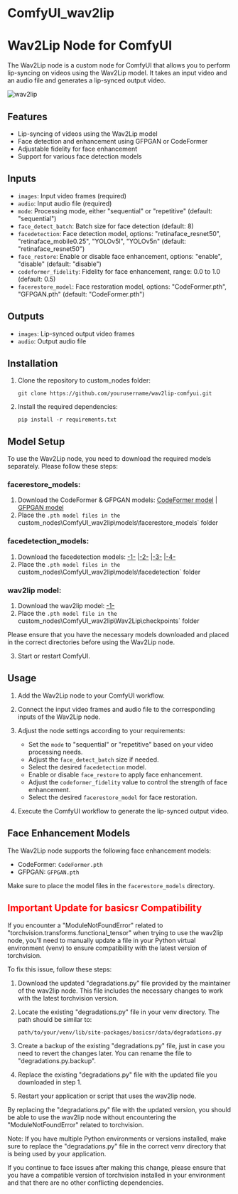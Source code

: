 # ComfyUI_wav2lip


# Wav2Lip Node for ComfyUI

The Wav2Lip node is a custom node for ComfyUI that allows you to perform lip-syncing on videos using the Wav2Lip model. It takes an input video and an audio file and generates a lip-synced output video.

![wav2lip](https://github.com/ShmuelRonen/ComfyUI_wav2lip/assets/80190186/bc23b61e-d09e-473a-82a9-516d0a6e14a3)



## Features

- Lip-syncing of videos using the Wav2Lip model
- Face detection and enhancement using GFPGAN or CodeFormer
- Adjustable fidelity for face enhancement
- Support for various face detection models

## Inputs

- `images`: Input video frames (required)
- `audio`: Input audio file (required)
- `mode`: Processing mode, either "sequential" or "repetitive" (default: "sequential")
- `face_detect_batch`: Batch size for face detection (default: 8)
- `facedetection`: Face detection model, options: "retinaface_resnet50", "retinaface_mobile0.25", "YOLOv5l", "YOLOv5n" (default: "retinaface_resnet50")
- `face_restore`: Enable or disable face enhancement, options: "enable", "disable" (default: "disable")
- `codeformer_fidelity`: Fidelity for face enhancement, range: 0.0 to 1.0 (default: 0.5)
- `facerestore_model`: Face restoration model, options: "CodeFormer.pth", "GFPGAN.pth" (default: "CodeFormer.pth")

## Outputs

- `images`: Lip-synced output video frames
- `audio`: Output audio file

## Installation

1. Clone the repository to custom_nodes folder:
   ```
   git clone https://github.com/yourusername/wav2lip-comfyui.git
   ```

2. Install the required dependencies:
   ```
   pip install -r requirements.txt
   ```

## Model Setup

To use the Wav2Lip node, you need to download the required models separately. Please follow these steps:

### facerestore_models:

1. Download the CodeFormer & GFPGAN models: [CodeFormer model](https://huggingface.co/datasets/lengyuchuixue/codeformer.pth/resolve/main/codeformer.pth?download=true) | [GFPGAN model](https://huggingface.co/nlightcho/gfpgan-v1.3/resolve/main/GFPGANv1.3.pth?download=true)
2. Place the `.pth model files in the `custom_nodes\ComfyUI_wav2lip\models\facerestore_models` folder
### facedetection_models:

1. Download the facedetection models: [-1-](https://github.com/xinntao/facexlib/releases/download/v0.1.0/detection_Resnet50_Final.pth) |[-2-](https://github.com/xinntao/facexlib/releases/download/v0.1.0/detection_mobilenet0.25_Final.pth) |[-3-](https://github.com/sczhou/CodeFormer/releases/download/v0.1.0/yolov5l-face.pth) |[-4-](https://github.com/sczhou/CodeFormer/releases/download/v0.1.0/yolov5n-face.pth)
2. Place the `.pth model files in the `custom_nodes\ComfyUI_wav2lip\models\facedetection` folder

### wav2lip model:

1. Download the wav2lip model: [-1-](https://iiitaphyd-my.sharepoint.com/:u:/g/personal/radrabha_m_research_iiit_ac_in/EdjI7bZlgApMqsVoEUUXpLsBxqXbn5z8VTmoxp55YNDcIA?e=n9ljGW) 
2. Place the `.pth model file in the `custom_nodes\ComfyUI_wav2lip\Wav2Lip\checkpoints` folder

Please ensure that you have the necessary models downloaded and placed in the correct directories before using the Wav2Lip node.

3. Start or restart ComfyUI.

## Usage

1. Add the Wav2Lip node to your ComfyUI workflow.

2. Connect the input video frames and audio file to the corresponding inputs of the Wav2Lip node.

3. Adjust the node settings according to your requirements:
   - Set the `mode` to "sequential" or "repetitive" based on your video processing needs.
   - Adjust the `face_detect_batch` size if needed.
   - Select the desired `facedetection` model.
   - Enable or disable `face_restore` to apply face enhancement.
   - Adjust the `codeformer_fidelity` value to control the strength of face enhancement.
   - Select the desired `facerestore_model` for face restoration.

4. Execute the ComfyUI workflow to generate the lip-synced output video.

## Face Enhancement Models

The Wav2Lip node supports the following face enhancement models:

- CodeFormer: `CodeFormer.pth`
- GFPGAN: `GFPGAN.pth`

Make sure to place the model files in the `facerestore_models` directory.

## <span style="color: red;">Important Update for basicsr Compatibility</span>

If you encounter a "ModuleNotFoundError" related to "torchvision.transforms.functional_tensor" when trying to use the wav2lip node, you'll need to manually update a file in your Python virtual environment (venv) to ensure compatibility with the latest version of torchvision.

To fix this issue, follow these steps:

1. Download the updated "degradations.py" file provided by the maintainer of the wav2lip node. This file includes the necessary changes to work with the latest torchvision version.

2. Locate the existing "degradations.py" file in your venv directory. The path should be similar to:
   ```
   path/to/your/venv/lib/site-packages/basicsr/data/degradations.py
   ```

3. Create a backup of the existing "degradations.py" file, just in case you need to revert the changes later. You can rename the file to "degradations.py.backup".

4. Replace the existing "degradations.py" file with the updated file you downloaded in step 1.

5. Restart your application or script that uses the wav2lip node.

By replacing the "degradations.py" file with the updated version, you should be able to use the wav2lip node without encountering the "ModuleNotFoundError" related to torchvision.

Note: If you have multiple Python environments or versions installed, make sure to replace the "degradations.py" file in the correct venv directory that is being used by your application.

If you continue to face issues after making this change, please ensure that you have a compatible version of torchvision installed in your environment and that there are no other conflicting dependencies.


